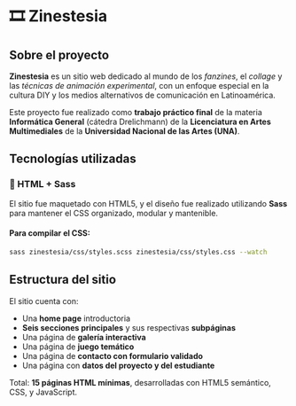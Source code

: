 # 🎞️ Zinestesia

## Sobre el proyecto

**Zinestesia** es un sitio web dedicado al mundo de los _fanzines_, el _collage_ y las _técnicas de animación experimental_, con un enfoque especial en la cultura DIY y los medios alternativos de comunicación en Latinoamérica.

Este proyecto fue realizado como **trabajo práctico final** de la materia **Informática General** (cátedra Drelichmann) de la **Licenciatura en Artes Multimediales** de la **Universidad Nacional de las Artes (UNA)**.

## Tecnologías utilizadas

### 🧩 HTML + Sass

El sitio fue maquetado con HTML5, y el diseño fue realizado utilizando **Sass** para mantener el CSS organizado, modular y mantenible.

#### Para compilar el CSS:

```bash
sass zinestesia/css/styles.scss zinestesia/css/styles.css --watch
```

## Estructura del sitio

El sitio cuenta con:

- Una **home page** introductoria
- **Seis secciones principales** y sus respectivas **subpáginas**
- Una página de **galería interactiva**
- Una página de **juego temático**
- Una página de **contacto con formulario validado**
- Una página con **datos del proyecto y del estudiante**

Total: **15 páginas HTML mínimas**, desarrolladas con HTML5 semántico, CSS, y JavaScript.

